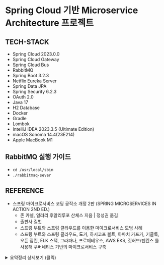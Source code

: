 # Spring Cloud 기반 Microservice Architecture 프로젝트

## TECH-STACK
- Spring Cloud 2023.0.0
- Spring Cloud Gateway
- Spring Cloud Bus
- RabbitMQ
- Spring Boot 3.2.3
- Netflix Eureka Server
- Spring Data JPA
- Spring Security 6.2.3
- OAuth 2.0
- Java 17
- H2 Database
- Docker
- Gradle
- Lombok
- IntelliJ IDEA 2023.3.5 (Ultimate Edition)
- macOS Sonoma 14.4(23E214) 
- Apple MacBook M1

## RabbitMQ 실행 가이드
- `cd /usr/local/sbin`
- `./rabbitmaq-sever`

## REFERENCE
- 스프링 마이크로서비스 코딩 공작소 개정 2판 (SPRING MICROSERVICES IN ACTION 2ND ED.)
  - 존 카넬, 일러리 후알리루포 산체스 지음 | 정성권 옮김
  - 출판사 길벗
  - 스프링 부트와 스프링 클라우드를 이용한 마이크로서비스 모범 사례
  - 스프링 부트와 스프링 클라우드, 도커, 하시코프 볼트, 아파치 카프카, 키클록, 오픈 집킨, ELK 스택, 그라파나, 프로메테우스, AWS EKS, 깃허브/젠킨스 를 사용해 쿠버네티스 기반의 마이크로서비스 구축
<details>
  <summary>요약정리 상세보기 (클릭)</summary>

### 제 1장. 스프링, 클라우드와 만나다.

- 모놀리식 아키텍처에서 모든 프로세스는 강하게 결합되어 하나의 서비스로 실행된다.
- 마이크로서비스는 하나의 특정 영역을 담당하는 매우 작은 기능 부분이다.
- 스프링 부트를 사용하면 두 유형의 아키텍처를 모두 구축할 수 있다.
- 모놀리식 아키텍처는 단순하고 가벼운 애플리케이션에 이상적이며 마이크로서비스 아키텍처는 일반적으로 복잡하고 진화하는 애플리케이션에 더 작합하다. 결과저그로 소프트웨어 아키텍처의 선택은 프로젝트의 규모, 기간, 요구 사항 등 다른 요소에 전적으로 좌우된다. 스프링 부트는 REST 기반/JSON 마이크로서비스 구축을 단순화한다. 그 목표는 몇 가지 애너테이션만으로도 마이크로서비스를 신속하게 구축할 수 있게 하는 것이다.
- 마이크로서비스를 작성하는 것은 쉽지만, 실제 환경에서 완전하게 운영하려면 사전에 추가로 고려할 사항이 많다. 즉, 핵심 개발 패턴, 라우팅 패턴, 클라이언트 회복성 패턴, 보안 패턴, 애플리케이션 지표 패턴, 빌드/배포 패턴을 비롯한 여러 종류의 마이크로서비스 개발 패턴을 고려해야 한다.
- 마이크로서비스 라우팅 패턴은 마이크로서비스를 사용하려는 클라이언트 애플리케이션이 서비스 위치와 서비스로 라우팅되는 방법을 다룬다.
- 서비스 인스턴스 문제가 서비스 소비자에게 연쇄적으로 전파되는 것을 방지하려면 클라이언트 회복성 패턴을 사용하라. 이 패턴에는 실패한 서비스에 대한 호출을 피할 수 있는 회로차단기 패턴, 서비스가 실패할 때 데이터를 조회하거나 특정 작업을 수행하는 대체 경로를 만드는 폴백 패턴, 가능한 모든 병목 및 장애 시나리오 지점을 해소하고 제거하는 클라이언트 부하 분산 패턴, 다른 서비스에 악영향을 미치는 성능 낮은 서비스에 호출을 방지하도록 서비스에 대한 동시 호출 수를 제한하는 벌크헤드 패턴이 포함된다.
- OAuth 2.0 은 가장 보편적인 사용자 인가 프로토콜이며 마이크로서비스를 보호할 수 있는 탁월한 선택이다.
- 빌드/배포 패턴을 사용하면 인프라스트럭처의 구성을 빌드/배포 프로세스에 바로 통합할 수 있어 자바 WAR 나 EAR 파일 같은 산출물을 이미 실행 중인 인프라스트럭처에 배포하지 않아도 된다.

### 제 2장. 스프링 클라우드와 함께 마이크로서비스 세계 탐험

- 스프링 클라우드는 넷플릭스와 하시코프와 같은 회사의 오픈 소스 기술 집합이다. 이 기술은 서비스의 설정과 구성을 단순화하기 위해 스프링 애너테이션으로 포장(Wrap) 한다.
- 클라우드 네이티브 애플리케이션은 컨테이너 같은 확장 가능한 컴포넌트로 구축되어 마이크로서비스로 배포되고, 지속적 전달 워크플로로 된 데브옵스 프로세스를 통해 가상 인프라스트럭처에서 관리된다.
- 데브옵스는 개발(Dev) 과 운영(Ops) 에 대한 약어다. 소프트웨어 개발자와 IT 운영자 간 의사 소통, 협업, 통합에 중점을 둔 소프트웨어 개발 방법론을 의미한다. 주요 목표는 소프트웨어 전달 및 인프라스트럭처 변경 과정을 저비용으로 자동화하는 것이다.
- 헤로쿠(Heroku) 에서 체계화된 12 팩터 애플리케이션 선언문은 클라우드 네이티 마이크로서비스를 구축할 때 구현해야 하는 모범 사례를 제공한다.
- 12 팩터 애플리케이션 선언문의 모범 사례에는 코드베이스, 의존성, 구성 정보, 백엔드 서비스, 빌드/릴리스 실행, 프로세스, 포트 바인딩, 동시성, 폐기 기능, 개발/운영 환경 일치, 로그, 관리 프로세스 주제가 포함되어 있다.
- Spring Initializer 를 사용하면 수많은 의존성 목록에서 원하는 의존성을 선택하면서 스프링 부트 프로젝트를 생성할 수 있다.
- 스프링 부트는 몇 가지 간단한 애너테이션만으로도 REST 기반 JSON 서비스를 구축할 수 있기 때문에 마이크로서비스를 구축하는 이상적 프레임워크다.

### 제 3장. 스프링 부트로 마이크로서비스 구축하기

- 마이크로서비스의 성공을 위해 아키텍트, 소프트웨어 개발자, 데브옵스 이 세 팀의 관점을 통합해야 한다.
- 마이크로서비스는 강력한 아키텍처 패러다임이지만 장단점이 있다. 모든 애플리케이션이 마이크로서비스 애플리케이션일 필요는 없다.
- 아키텍트 관점에서 마이크로 서비스는 작고 독립적이며 분산되어 있다. 마이크로서비스는 그 경계가 좁고 소규모 데이터를 관리해야 한다.
- 개발자 관점에서 마이크로서비스는 일반적으로 REST 스타일 디자인을 사용해서 구축되고 데이터를 주고받을 수 있는 페이로드로 JSON을 사용한다.
- 국제화의 주요 목표는 다양한 형식과 언어로 콘텐츠를 제공하는 애플리케이션을 개발하는 것이다.
- HATEOAS 는 애플리케이션 상태 엔진인 하이퍼미디어(Hypermedia As The Engine Of Application State) 의 줄임말이다. 스프링 HATEOAS 는 HATEOAS 원칙(주어진 리소스에 대한 관련 링크를 표시)을 따르는 API를 생성할 수 있는 작은 프로젝트다.
- 데브옵스 관점에서 마이크로서비스를 패키징, 배포, 모니터링하는 방법은 매우 중요하다. 스프링 부트를 사용하면 추가 모듈의 설치 없이 기본적으로 서비스를 실행 가능한 하나의 JAR 파일로 제공할 수 있다. 이렇게 생성된 JAR 파일에 포하묀 톰캣(Tomcat) 서버가 서비스를 호스팅한다.
- 스프링 부트 프레임워크에 포함된 스프링 엑추에이터는 서비스의 런타임 정보와 함께 서비스의 운영 상태 정보도 제공한다.

### 제 4장. 도커 (Docker)

- 컨테이너를 사용하면 개발자 컴퓨터부터 물리 또는 가상의 엔터프라이즈 서버까지 모든 환경에서 개발 중인 소프트웨어를 성공적으로 실행할 수 있다.
- 가상 머신(VM) 을 사용하면 다른 컴퓨터에서 다른 컴퓨터의 동작을 에뮬레이션할 수 있다. 이것은 물리 머신을 완전히 모방하는 하이퍼바이저에 기반을 두며 요구되는 양의 시스템 메모리, 프로세서 코어, 디스크 스토리지나 PCI 추가 기능 등 다른 리소스를 할당한다.
- 컨테이너는 격리되고 독립적인 환경에서 의존 요소와 애플리케이션을 포함해서 실행할 수 있는 운영 체제(OS) 가상화 방법 중 하나다.
- 컨테이너를 사용하면 실행 프로세스의 속도를 높이는 경량의 VM 을 만들어 일반 비용을 줄여 각 프로젝트의 비용을 절감할 수 있다.
- 도커는 리눅스 컨테이너를 기반으로 하는 인기 있는 오픈 소스 컨테이너 엔진으로, 2013년 dotCloud 설립자인 솔로몬 하익스가 개발했다.
- 도커는 도커 엔진, 클라이언트, 레지스트리, 이미지, 컨테이너, 볼륨, 네트워크라는 요소로 구성되어 있다.
- Dockerfile 은 도커 클라이언트가 이미지를 생성허고 준비하고자 호출하는 지시와 명령어가 포함된 단순한 텍스트 파일이다. 이 파일은 이미지 생성 과정을 자동ㅇ화한다. Dockerfile 에 사용된 명령은 리눅스 명령과 유사해서 이해하기 쉽다.
- 도커 컴포즈는 서비스를 그룹으로 정의하고 단일 단위로 함께 시작할 수 있게 해 주는 서비스 오케스트레이션 도구다.
- 도커 컴포즈는 도커 설치 과정의 일부로 설치된다.
- Dockerfile 메이븐 플러그인은 메이븐과 도커를 통합한다.

### 제 5장. 스프링 클라우드 컨피그 서버로 구성 관리

- 스프링 클라우드 구성 서버(컨피그 서버로 알려진) 를 사용하며 애플리케이션 프로퍼티 값을 환경별로 설정할 수 있다.
- 스프링은 서비스 시작할 때 프로파일을 사용하여 스프링 클라우드 컨피그 서비스에서 조회할 환경 프로퍼티들을 결정한다.
- 스프링 클라우드 컨피그 서비스는 파일 또는 깃, 볼트 기반의 애플리케이션 구성 저장소를 사용하여 애플리케이션 프로퍼티를 저장할 수 있다.
- 스프링 클라우드 컨피그 서비스는 대칭 및 비대칭 암호화를 사용하여 중요한 정보를 암호화할 수 있다.

### 제 6장. 서비스 디스커버리

- 서비스 디스커버리 패턴을 사용하여 서비스의 물리적 위치를 추상화한다.
- 유레카같은 서비스 디스커버리 엔진은 서비스 클라이언트에 영향을 주지 않고 해당 환경에서 서비스 인스턴스를 원활하게 추가하고 삭제할 수 있다.
- 클라이언트 측 로드 밸런싱을 사용하면 서비스 호출을 수행하는 클라이언트에서 서비스의 물리적 위치를 캐싱하여 더 높은 성능 및 회복성을 제공할 수 있다.
- 유레카는 스프링 클라우드와 함께 사용할 때 쉽게 구축하고 구성할 수 있는 넷플릭스 프로젝트다.
- 스프링 클라우드와 넷플릭스 유레카에서 서비스를 호출하는 데 다음 세 가지 다른 메커니즘을 사용할 수 있다.
  - 스프링 클라우드 Discovery Client
  - 스프링 클라우드 로드 밸런서를 지원하는 RestTemplate
  - 넷플릭스 Feign 클라이언트

### 7장. 나쁜 상황에 대비한 스프링 클라우드와 Resilience4j 를 사용한 회복성 패턴

- 마이크로서비스처럼 고도로 분산된 애플리케이션을 설계할 때는 클라이언트 회복성을 고려해야 한다.
- 서비스의 전면 장애는 쉽게 탐지하고 처리할 수 있다.
- 성능이 낮은 서비스 하나가 자원을 소진하는 연쇄 효과를 유발할 수 있다. 서비스가 작업을 완료할 때까지 기다리는 동안 호출하는 클라이언트의 스레드가 블로킹되기 때문이다.
- 세 가지 핵심 클라이언트 회복성 패턴은 회로 차단기 패턴, 폴백 패턴, 벌크헤드 패턴이다.
- 회로 차단기 패턴은 느리게 수행되고 저하된 시스템 호출을 제거해서 이러한 호출은 빨리 실패하고, 자원 소진을 막는다. 폴백 패턴은 원격 서비스 호출이 실패하거나 회로 차단기가 실패한경우에 대체 코드 경로를 정의할 수 있다.
- 벑크헤드 패턴은 원격 자원에 대한 호출을 자체 스레드 풀로 격리해서 원격 자원 호출을 서로 분리한다. 한 종류의 서비스 호출이 실패하면 이 실패 때문에 애플리케이션 컨테이너의 모든 자원이 소진되지 않도록 해야한다.
- 속도 제한기 패턴은 주어진 시간 동안 총 호출 수를 제한한다.
- Resilience4j 를 사룡하면 여러 패턴을 동시에 사용할 수 있다.
- 재시도 패턴은 서비스가 일시적으로 실패했을 때 시도하는 역할을 한다.
- 벌크헤드 패턴과 속도 제한기 패턴의 주요 차이점은 벌크헤드는 한 번에 동시 호출 수를 제한하는 역할을 한다.
- 스프링 클라우드와 Resilience4j 라이브러리는 회로 차단기, 폴백, 속도 제한기, 벌크헤드 패턴에 대한 구현을 제공한다.
- Resilience4j 라이브러리는 구성이 용이하며 전역, 클래스 및 스레드 풀 레벨로 설정할 수 있다.

### 8장. 스프링 클라우드 게이트웨이를 이용한 서비스 라우팅

- 스프링 클라우드를 사용하면 서비스 게이트웨이를 쉽게 구축할 수 있다.
- 스프링 클라우드 게이트웨이에는 서술자(predicate) 와 Filter Factories 가 내장되어 있다.
- 서술자는 주어진 조건 집합을 충족하는지 확인할 수 있는 객체다.
- 필터를 사용하면 들어오고 나가는 HTTP 요청과 응답을 수정할 수 있다.
- 스프링 클라우드 게이트웨이는 넷플릭스 유레카 서버와 통합되며, 유레카에 등록된 서비스를 자동으로 경로에 매핑할 수 있다.
- 스프링 클라우드 게이트웨이를 사용하면 필터로 사용자가 정의한 비즈니스 로직을 구현할 수 있다. 스프링 클라우드 게이트웨이를 사용하여 사전 및 사후 필터를 생성할 수 있다.

### 9장. 마이킄로 서비스 보안
- OAuth 2.0 은 웹 서비스 호출을 보호하기 위해 다양한 매커니즘을 제공하는 토큰 기반의 인가(권한 부여) 프레임워크다. 이러한 매커니즘을 그랜트(Grant) 라고 한다.
- OpenID Connect(OIDC) 는 OAuth 2.0 프레임워크에 기반을 둔 상위 계층으로, 애플리케이션(ID)에 로그인한 사용자에 대한 인증 및 프로파일 정보를 제공한다.
- 키클록은 마이크로서비스와 애플리케이션을 위한 오픈 소스 ID 및 액세스 관리 솔루션이다. 키클록의 주된 목표는 코딩이 거의 또는 전혀 없이 서비스와 애플리케이션을 쉽게 보호하는 것이다.
- 애플리케이션마다 키클록이라는 애플리케이션의 고유 이름과 시크릿 키가 있다.
- 각 서비스는 역할(Role)에 따라 수행될 행위를 정의해야 한다.
- 스프링 클라우드 시큐리티는 JSON Web Token(JWT) 명세를 지원한다. JWT 를 사용하면 사용자가 정의한 필드를 명세에 삽입할 수 있다.
- 마이크로서비스를 보호하려면 인증 및 권한 부여 이상이 필요하다.

### 10장. 스프링 클라우드 스트림을 사용한 이벤트 기반 이키텍처
- 메시징을 사용한 비동기 통신은 마이크로 서비스 아키텍처에서 중요한 부분이다.
- 애플리케이션에서 메시징을 사용하면 서비스를 확장하고 결함 내성을 높일 수 있다.
- 스프링 클라우드 스트림은 간단한 애너테이션을 사용하고 하부 메시징 플랫폼별 세부 정보를 추상화하여 메시지 생성 및 소비를 단순화한다.
- 스프링 클라우드 스트림의 메시지 소스는 메시지 브로커 큐에 메시지를 발행하는 애너테이션이 추가된 자바 메서드다.
- 스프링 클라우드 스트림의 메시지 싱크는 메시지 브로커 큐에서 메시지를 수신하는 애너테이션이 추가된 자바 메서드다.
- 레디스는 데이터베이스와 캐시로 모두 사용될 수 잇는 키-값 저장소다.

### 11장. 스프링 클라우드 솔루스와 집킨을 이용한 분산 추적
- 스프링 클라우드 슬루스를 사용하면 마이크로서비스 호출에 대한 추적 정보(상관관계 ID)를 손쉽게 추가할 수 있다.
- 상관관계 ID는 여러 서비스 간 로그를 연결하는 데 사용된다. 이것으로 한 트랜잭션과 연관된 모든 서비스에서 트랜잭션 동작을 관찰할 수 있다.
- 상관관계 ID는 강력하지만, 다양한 출처에서 오는 로그를 수집하고 로그 내용을 검색하며 쿼리할 수 있는 로그 수집 플랫폼과 짝을 이루어야 한다.
- 도커 컨테이너를 로그 수집 플랫폼과 통합하여 모든 애플리케이션 로깅 데이터를 킵쳐할 수 있다.
- 도커 컨테이너를 ELK(Elasticsearch, Logstash, Kibaba) 스택과 통합한다. 이것으로 서비스에서 전송된 로깅 데이터를 변환, 저장, 시각화, 쿼리할 수 있다.
- 통합 로깅 플랫폼은 필수이며, 마이크로서비스를 사용하여 트랜잭션을 시각적으로 추적할 수 있는 기능은 유용한 도구다.
- 집킨을 사용하면 서비스와 트랜잭션 흐름 사이에 존재하는 의존 관계를 확인하고 사용자 트랜잭션과 관련된 각 마이크로서비스의 성능 특성을 이해할 수 있다.
- 스프링 클라우드 슬루스는 집킨과 쉽게 통합된다. 집킨은 HTTP 호출에서 추적 데이터를 자동으로 캡처하며, 슬루스가 활성화된 서비스 내부에서 사용되는 인바운드/아웃바운드 메시지 채널이 된다.
- 스프링 클라우드 슬루스는 각 서비스 호출을 스팬 개념에 매핑한다. 그런 다음 집킨으로 스팬 성능을 확인할 수 있다.
- 스프링클라우드 슬루스와 집킨으로 사용자가 직접 스팬을 만들 수 있다. 이것으로 스프링이 아닌  자원(Postgres 난 Redis 같은 데이터베이스 서버) 성능을 파악할 수 있다.

### 12장. 마이크로서비스 배포
- 빌드/배포 파이프라인은 마이크로서비스를 제공하는 데 중요한 부분이다. 잘 동작하는 빌드/배포 파이프라인이라면 새로운 제품 기능과 버그 수정을 몇 분 내 배포할 수 있어야 한다.
- 빌드/배포 파이프라인은 서비스를 제공하기 위해 사람의 직접적인 개입 없이 자동화되어야 한다. 프로세스의 모든 수동 작업은 변동성과 고장 가능성을 나타낸다.
- 빌드/배포 파이프라인 자동화가 제대로 동작하려면 많은 양의 스크립팅과 구성이 필요하다. 이것을 구축하는 데 필요한 작업량을 과소 평가해서는 안된다.
- 빌드/배포 파이프라인은 불변 가상 머신이나 컨테이너 이미지를 제공해야 한다. 서버 이미지는 한번 생성되면 절대 변경할 수 없다. 
- 서버의 환경별 구성은 서버가 시작될 때 매개변수로 전달되어야 한다.

### 부록 A. 마이크로서비스 아키텍처 모범 사례
- 리처드슨 성숙도 모델
  - [참조 링크](https://martinfowler.com/articles/richardsonMaturityModel.html)
- 스프링 HATEOAS
  - [참조 링크](https://spring.io/projects/spring-hateoas)
- 구성 외부화
- 지속적인 통합(CI) 과 지속적 전달/배포(CD)
- 모니터링
- 로깅
- API 게이트웨이
  - 인증 및 권한 부여(OAuth 2.0)
  - 위협에서 보호(Dos, 코드 주입 등)
  - 분석 및 감독(누가, 언제, 어떻게 API 를 사용하는지)
  - 유입 및 유출 트래픽 모니터링

### 부록 B. OAuth 2.0 그랜트 타입
- 패스워드 그랜트 타입
- 클라이언트 자격 증명 그랜트 타입
- 인가 코드 그랜트 타입
- 암시적 그랜트 타입
- 토큰 리프레시 방법

### 부록 C. 서비스 모니터링
- 마이크로서비스 아키텍처는 다른 종류의 분산 시스템과 같은 이유로 모니터링되어야 한다.
- 아키텍처가 복잡해질 수록 성능을 이해하고 문제를 트러블슈팅하는 것이 더 어려워진다.
- 애플리케이션 모니터링을 이야기할 때는 흔히 장애를 생각한다. 장애는 왜 적절한 모니터링이 필수적인지에 대한 가장 일반적인 이유가 된다.
- 서비스에는 업 또는 다운 상태만 있는 것이 아니다. 즉, 서비스는 가동 상태일 수도 있지만 우리의 좋은 의도를 손상시킬 정도로 성능이 저하된 상태가 될 수도 있다.
- 안정적인 모니터링 시스템을 사용하면 성능 문제를 방지할 뿐 아니라 아키텍어체서 발생할 수 있는 에러를 시각화하는 것도 가능하다. 이 모니터링 코드를 애플리케이션 개발 단계에 적요할 수 있다는 점을 아는 것이 중요하다.

</details>


